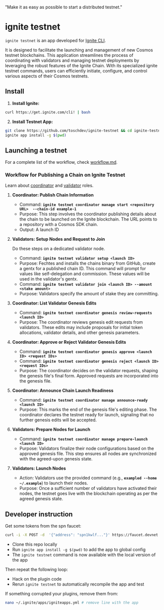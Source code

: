 "Make it as easy as possible to start a distributed testnet."

# ignite testnet

`ignite testnet` is an app developed for [Ignite CLI](https://github.com/ignite/cli).

It is designed to facilitate the launching and management of new Cosmos testnet blockchains. This application streamlines the process of coordinating with validators and managing testnet deployments by leveraging the robust features of the Ignite Chain. With its specialized ignite testnet commands, users can efficiently initiate, configure, and control various aspects of their Cosmos testnets.

## Install

1. **Install Ignite:**
```bash
curl https://get.ignite.com/cli! | bash
```


2. **Install Testnet App:**
```bash
git clone https://github.com/toschdev/ignite-testnet && cd ignite-testnet
ignite app install -g $(pwd)
```

## Launching a testnet

For a complete list of the workflow, check [workflow.md](./workflow.md).

### **Workflow for Publishing a Chain on Ignite Testnet**

Learn about [coordinator](./coordinator.md) and [validator](./validator.md) roles.

1. **Coordinator: Publish Chain Information**
    - Command: **`ignite testnet coordinator manage start <repository URL>  --chain-id example-1`**
    - Purpose: This step involves the coordinator publishing details about the chain to be launched on the Ignite blockchain. The URL points to a repository with a Cosmos SDK chain.
    - Output: A launch ID
1. **Validators: Setup Nodes and Request to Join**
   
   Do these steps on a dedicated validator node.
    - Command: **`ignite testnet validator setup <launch ID>`**
    - Purpose: Fechtes and installs the chains binary from GitHub, create a gentx for a published chain ID. This command will prompt for values like self-delegation and commission. These values will be used in the validator's gentx.
    - Command: **`ignite testnet validator join <launch ID> --amount <stake amount>`**
    - Purpose: Validators specify the amount of stake they are committing.
2. **Coordinator: List Validator Genesis Edits**
    - Command: **`ignite testnet coordinator genesis review-requests <launch ID>`**
    - Purpose: The coordinator reviews genesis edit requests from validators. These edits may include proposals for initial token allocations, validator details, and other genesis parameters. 
3. **Coordinator: Approve or Reject Validator Genesis Edits**   
    - Command: **`ignite testnet coordinator genesis approve <launch ID> <request IDs>`**
    - Command: **`ignite testnet coordinator genesis reject <launch ID> <request IDs>`**
    - Purpose: The coordinator decides on the validator requests, shaping the genesis file's final form. Approved requests are incorporated into the genesis file.
4. **Coordinator: Announce Chain Launch Readiness**  
    - Command: **`ignite testnet coordinator manage announce-ready <launch ID>`**
    - Purpose: This marks the end of the genesis file's editing phase. The coordinator declares the testnet ready for launch, signaling that no further genesis edits will be accepted.
5. **Validators: Prepare Nodes for Launch**
    - Command: **`ignite testnet coordinator manage prepare-launch <launch ID>`**
    - Purpose: Validators finalize their node configurations based on the approved genesis file. This step ensures all nodes are synchronized with the agreed-upon genesis state.
6. **Validators: Launch Nodes**
    - Action: Validators use the provided command (e.g., **`exampled --home ~/.example`**) to launch their nodes.
    - Purpose: Once a sufficient number of validators have activated their nodes, the testnet goes live with the blockchain operating as per the agreed genesis state.

## Developer instruction

Get some tokens from the spn faucet:

```bash
curl -i -X POST -d  '{"address": "spn1kwlf..."}' https://faucet.devnet.ignite.com
```

- Clone this repo locally
- Run `ignite app install -g $(pwd)` to add the app to global config
- The `ignite testnet` command is now available with the local version of the app

Then repeat the following loop:

- Hack on the plugin code
- Rerun `ignite testnet` to automatically recompile the app and test

If something corrupted your plugins, remove them from:

```bash
nano ~/.ignite/apps/igniteapps.yml # remove line with the app
```
